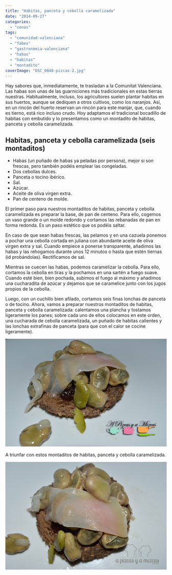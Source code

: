 ```yaml
---
title: "Habitas, panceta y cebolla caramelizada"
date: "2014-09-27"
categories:
  - "cenas"
tags:
  - "comunidad-valenciana"
  - "fabes"
  - "gastronomia-valenciana"
  - "habas"
  - "habitas"
  - "montadito"
coverImage: "DSC_0048-pizcas-2.jpg"
---
```


Hay sabores que, inmediatamente, te trasladan a la Comunitat Valenciana. Las habas son unas de las guarniciones más tradicionales en estas tierras nuestras. Habitualmente, incluso, los agricultores suelen plantar habitas en sus huertos, aunque se dediquen a otros cultivos, como los naranjos. Así, en un rincón del huerto reservan un rincón para este manjar, que, cuando es tierno, está rico incluso crudo. Hoy adaptamos el tradicional bocadillo de habitas con embutido y lo presentamos como un montadito de habitas, panceta y cebolla caramelizada.

## Habitas, panceta y cebolla caramelizada (seis montaditos)

- Habas (un puñado de habas ya peladas por persona), mejor si son frescas, pero también podéis emplear las congeladas.
- Dos cebollas dulces.
- Panceta o tocino ibérico.
- Sal.
- Azúcar.
- Aceite de oliva virgen extra.
- Pan de centeno de molde.

El primer paso para nuestros montaditos de habitas, panceta y cebolla caramelizada es preparar la base, de pan de centeno. Para ello, cogemos un vaso grande o un molde redondo y cortamos las rebanadas de pan en forma redonda. Es un paso estético que os podéis saltar.

En caso de que sean habas frescas, las pelamos y en una cazuela ponemos a pochar una cebolla cortada en juliana con abundante aceite de oliva virgen extra y sal. Cuando empiece a ponerse transparente, añadimos las habas y las rehogamos durante unos 12 minutos o hasta que estén tiernas (id probándolas). Rectificamos de sal.

Mientras se cuecen las habas, podemos caramelizar la cebolla. Para ello, cortamos la cebolla en tiras y la pochamos en una sartén a fuego suave. Cuando esté bien, bien pochada, subimos el fuego al máximo y añadimos una cucharadita de azúcar y dejamos que se caramelice junto con los jugos propios de la cebolla.

Luego, con un cuchillo bien afilado, cortamos seis finas lonchas de panceta o de tocino. Ahora, vamos a preparar nuestros montaditos de habitas, panceta y cebolla caramelizada: calentamos una plancha y tostamos ligeramente los panes; sobre cada uno de ellos colocamos en este orden, una cucharada de cebolla caramelizada, un puñado de habitas calientes y las lonchas extrafinas de panceta (para que con el calor se cocine ligeramente).

![Montadito de habitas](images/DSC_0045-pizcas3.jpg)

A triunfar con estos montaditos de habitas, panceta y cebolla caramelizada.

![Habitas, panceta y cebolla caramelizada](images/DSC_0048-pizcas-2.jpg)
